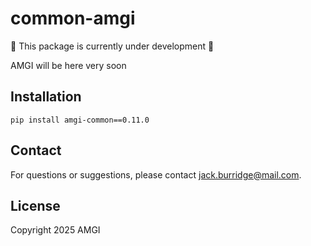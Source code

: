 # common-amgi

:construction: This package is currently under development :construction:

AMGI will be here very soon

## Installation

```
pip install amgi-common==0.11.0
```

## Contact

For questions or suggestions, please contact [jack.burridge@mail.com](mailto:jack.burridge@mail.com).

## License

Copyright 2025 AMGI
